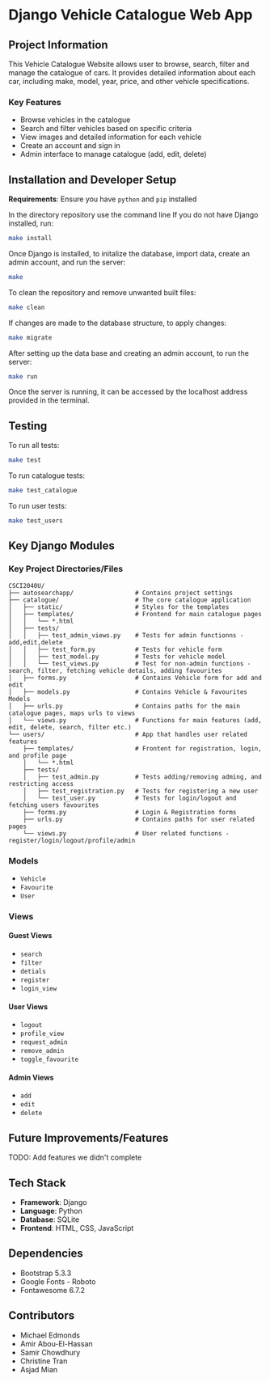 # Django Vehicle Catalogue Web App

## Project Information
This Vehicle Catalogue Website allows user to browse, search, filter and manage the catalogue of cars. It provides detailed information about each car, including make, model, year, price, and other vehicle specifications. 

### Key Features
- Browse vehicles in the catalogue
- Search and filter vehicles based on specific criteria
- View images and detailed information for each vehicle
- Create an account and sign in
- Admin interface to manage catalogue (add, edit, delete)


## Installation and Developer Setup
**Requirements**: Ensure you have `python` and `pip` installed

In the directory repository use the command line
If you do not have Django installed, run:
```bash
make install
```
Once Django is installed, to initalize the database, import data, create an admin account, and run the server:
```bash
make
```
To clean the repository and remove unwanted built files:
```bash
make clean
```

If changes are made to the database structure, to apply changes:
```bash
make migrate
```

After setting up the data base and creating an admin account, to run the server:
```bash
make run
```

Once the server is running, it can be accessed by the localhost address provided in the terminal.

## Testing
To run all tests:
```bash
make test
```

To run catalogue tests:
```bash
make test_catalogue
```

To run user tests:
```bash
make test_users
```

## Key Django Modules

### Key Project Directories/Files
```text
CSCI2040U/
├── autosearchapp/                 # Contains project settings
├── catalogue/                     # The core catalogue application
│   ├── static/                    # Styles for the templates
│   ├── templates/                 # Frontend for main catalogue pages 
│   │   └── *.html
│   ├── tests/                
│   │   ├── test_admin_views.py    # Tests for admin functionns - add,edit,delete
│   │   ├── test_form.py           # Tests for vehicle form
│   │   ├── test_model.py          # Tests for vehicle model
│   │   └── test_views.py          # Test for non-admin functions - search, filter, fetching vehicle details, adding favourites
│   ├── forms.py                   # Contains Vehicle form for add and edit
│   ├── models.py                  # Contains Vehicle & Favourites Models
│   ├── urls.py                    # Contains paths for the main catalogue pages, maps urls to views
│   └── views.py                   # Functions for main features (add, edit, delete, search, filter etc.)
└── users/                         # App that handles user related features
    ├── templates/                 # Frontent for registration, login, and profile page
    │   └── *.html
    ├── tests/                  
    │   ├── test_admin.py          # Tests adding/removing adming, and restricting access
    │   ├── test_registration.py   # Tests for registering a new user
    │   └── test_user.py           # Tests for login/logout and fetching users favourites                      
    ├── forms.py                   # Login & Registration forms
    ├── urls.py                    # Contains paths for user related pages 
    └── views.py                   # User related functions - register/login/logout/profile/admin
```

### Models
- `Vehicle`
- `Favourite`
- `User`

### Views 
#### Guest Views
- `search`
- `filter`
- `detials`
- `register`
- `login_view`

#### User Views
- `logout`
- `profile_view`
- `request_admin`
- `remove_admin`
- `toggle_favourite`

#### Admin Views
- `add`
- `edit`
- `delete`

## Future Improvements/Features 
TODO: Add features we didn't complete

## Tech Stack
- **Framework**: Django
- **Language**: Python
- **Database**: SQLite
- **Frontend**: HTML, CSS, JavaScript

## Dependencies
- Bootstrap 5.3.3
- Google Fonts - Roboto
- Fontawesome 6.7.2

## Contributors
- Michael Edmonds
- Amir Abou-El-Hassan
- Samir Chowdhury
- Christine Tran
- Asjad Mian


